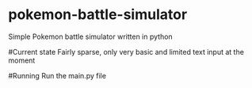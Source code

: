 # pokemon-battle-simulator
Simple Pokemon battle simulator written in python

#Current state
Fairly sparse, only very basic and limited
text input at the moment

#Running
Run the main.py file
